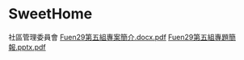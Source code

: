 # SweetHome
社區管理委員會
[Fuen29第五組專案簡介.docx.pdf](https://github.com/andygao26/SweetHome/files/13379175/Fuen29.docx.pdf)
[Fuen29第五組專題簡報.pptx.pdf](https://github.com/andygao26/SweetHome/files/13379177/Fuen29.pptx.pdf)
